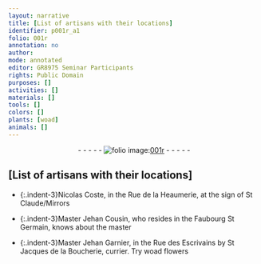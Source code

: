 ```yaml
---
layout: narrative
title: [List of artisans with their locations]
identifier: p001r_a1
folio: 001r
annotation: no
author:
mode: annotated
editor: GR8975 Seminar Participants
rights: Public Domain
purposes: []
activities: []
materials: []
tools: []
colors: []
plants: [woad]
animals: []
---
```


 <div class="folio" align="center">- - - - - <a href="http://gallica.bnf.fr/ark:/12148/btv1b10500001g/f7.image" target="_blank"><img src="https://cu-mkp.github.io/GR8975-edition/assets/photo-icon.png" alt="folio image: " style="display:inline-block; margin-bottom:-3px;"/>001r</a> - - - - - </div> 

## [List of artisans with their locations]

 
 
- {:.indent-3}<span class="name">Nicolas Coste</span>, in the <span class="place">Rue de la Heaumerie</span>, at the sign of <span class="place">St Claude</span>/Mirrors
 
- {:.indent-3}<span class="name">Master Jehan Cousin</span>, who resides in the <span class="place">Faubourg St Germain</span>, knows about the master
 
- {:.indent-3}<span class="name">Master Jehan Garnier</span>, in the <span class="place">Rue des Escrivains by St Jacques de la Boucherie</span>, <span class="profession">currier</span>. Try <span class="plant">woad</span> flowers
 
 